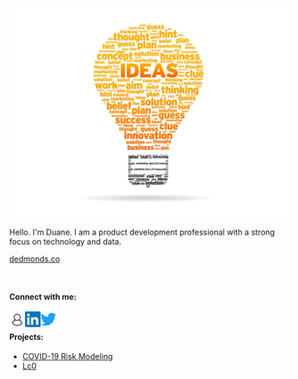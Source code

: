 ![](https://raw.githubusercontent.com/usefulmove/usefulmove/master/assets/idea.png)

Hello. I'm Duane. I am a product development professional with a strong focus on technology and data.

[dedmonds.co](http://dedmonds.co)

<br>

#### Connect with me:

[<img align="left" alt="dedmonds.co" width="28px" src="https://raw.githubusercontent.com/usefulmove/usefulmove/master/assets/avatar.png" />][website]
[<img align="left" alt="dedmonds | LinkedIn" width="28px" src="https://raw.githubusercontent.com/usefulmove/usefulmove/master/assets/linkedin.svg" />][linkedin]
[<img align="left" alt="dedmonds | Twitter" width="28px" src="https://raw.githubusercontent.com/usefulmove/usefulmove/master/assets/twitter.svg" />][twitter]

<br>

#### Projects:

- [COVID-19 Risk Modeling](https://htmlpreview.github.io/?https://github.com/usefulmove/o/blob/master/covid-19.html)
- [Lc0](https://lczero.org)


[website]: http://dedmonds.co
[resume]: https://github.com/usefulmove/o/blob/master/dedmonds_resume.pdf
[twitter]: https://twitter.com/dedmonds
[linkedin]: https://linkedin.com/in/dedmonds

